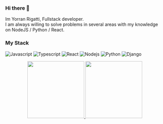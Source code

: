 ### Hi there 👋
Im Yorran Rigatti, Fullstack developer.  
I am always willing to solve problems in several areas with my knowledge on NodeJS / Python / React.

### My Stack

<p>
<img alt="Javascript" src="https://img.shields.io/badge/-Javascript-F7DF1E?style=flat-square&logo=Javascript&logoColor=black" />
<img alt="Typescript" src="https://img.shields.io/badge/-Typescript-2F74C0?style=flat-square&logo=Typescript&logoColor=white" />
<img alt="React" src="https://img.shields.io/badge/-React-14C1F5?style=flat-square&logo=React&logoColor=white" />
<img alt="Nodejs" src="https://img.shields.io/badge/-Nodejs-43853d?style=flat-square&logo=Node.js&logoColor=white" />
<img alt="Python" src="https://img.shields.io/badge/-Python-FFD543?style=flat-square&logo=Python&logoColor=black" />
<img alt="Django" src="https://img.shields.io/badge/-Django-092D1F?style=flat-square&logo=Django&logoColor=white" />
</p>

<div align="center">
  <a href="https://github.com/yorranrigatti">
  <img height="180em" src="https://github-readme-stats.vercel.app/api?username=yorranrigatti&show_icons=true&theme=dark&include_all_commits=true&count_private=true"/>
  <img height="180em" src="https://github-readme-stats.vercel.app/api/top-langs/?username=yorranrigatti&layout=compact&langs_count=7&theme=dark"/>
</div>
